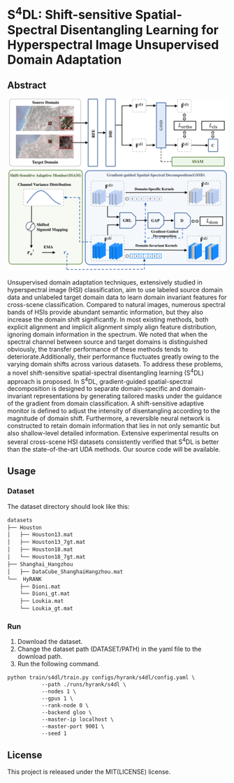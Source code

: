 # S<sup>4</sup>DL: Shift-sensitive Spatial-Spectral Disentangling Learning for Hyperspectral Image Unsupervised Domain Adaptation

## Abstract
![PDF Image](/fig.png)

Unsupervised domain adaptation techniques, extensively studied in hyperspectral image (HSI) classification, aim to use labeled source domain data and unlabeled target domain data to learn domain invariant features for cross-scene classification. Compared to natural images, numerous spectral bands of HSIs provide abundant semantic information, but they also increase the domain shift significantly. In most existing methods, both explicit alignment and implicit alignment simply align feature distribution, ignoring domain information in the spectrum. We noted that when the spectral channel between source and target domains is distinguished obviously, the transfer performance of these methods tends to deteriorate.Additionally, their performance fluctuates greatly owing to the varying domain shifts across various datasets. To address these problems, a novel shift-sensitive spatial-spectral disentangling learning (S<sup>4</sup>DL) approach is proposed. In S<sup>4</sup>DL, gradient-guided spatial-spectral decomposition is designed to separate domain-specific and domain-invariant representations by generating tailored masks under the guidance of the gradient from domain classification. A shift-sensitive adaptive monitor is defined to adjust the intensity of disentangling according to the magnitude of domain shift. Furthermore, a reversible neural network is constructed to retain domain information that lies in not only semantic but also shallow-level detailed information. Extensive experimental results on several cross-scene HSI datasets consistently verified that S<sup>4</sup>DL is better than the state-of-the-art UDA methods. Our source code will be available.

## <a name="usage"></a> Usage

### <a name="usage-train"></a> Dataset
The dataset directory should look like this:
```bash
datasets
├── Houston
│   ├── Houston13.mat
│   ├── Houston13_7gt.mat
│   ├── Houston18.mat
│   └── Houston18_7gt.mat
├── Shanghai_Hangzhou
│   ├── DataCube_ShanghaiHangzhou.mat
└──  HyRANK
    ├── Dioni.mat
    └── Dioni_gt.mat
    ├── Loukia.mat
    └── Loukia_gt.mat
```


### <a name="usage-train"></a> Run

1. Download the dataset.
2. Change the dataset path (DATASET/PATH) in the yaml file to the download path.
3. Run the following command.

 ```shell
python train/s4dl/train.py configs/hyrank/s4dl/config.yaml \
            --path ./runs/hyrank/s4dl \
            --nodes 1 \
            --gpus 1 \
            --rank-node 0 \
            --backend gloo \
            --master-ip localhost \
            --master-port 9001 \
            --seed 1
```



## <a name="license"></a> License

This project is released under the MIT(LICENSE) license.